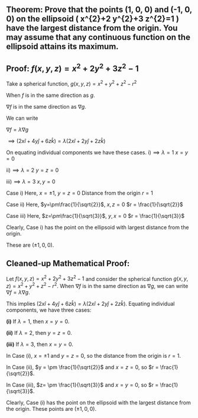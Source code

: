 ## Theorem: Prove that the points (1, 0, 0) and (-1, 0, 0) on the ellipsoid \( x^{2}+2 y^{2}+3 z^{2}=1 \) have the largest distance from the origin. You may assume that any continuous function on the ellipsoid attains its maximum.


## Proof: $f(x,y,z)=x^2+2y^2+3z^2-1$

Take a spherical function,
$g(x,y,z)=x^2+y^2+z^2-r^2$

When $f$ is in the same direction as $g$.

$\nabla f$ is in the same direction as $\nabla g$.

We can write

$\nabla f = \lambda \nabla g$

$\implies (2x\hat{i}+4y\hat{j}+6z\hat{k})=\lambda(2x\hat{i}+2y\hat{j}+2z\hat{k})$

On equating individual components we have these cases.
$\text{i})\implies \lambda = 1$
$x=y=0$

$\text{ii})\implies \lambda = 2$
$y=z=0$

$\text{iii})\implies \lambda = 3$
$x, y = 0$

$\text{Case i)}$ Here, $x = \pm 1$, $y = z = 0$
Distance from the origin $r = 1$

$\text{Case ii)}$ Here, $y=\pm\frac{1}{\sqrt{2}}$, $x, z = 0$
$r = \frac{1}{\sqrt{2}}$

$\text{Case iii)}$ Here, $z=\pm\frac{1}{\sqrt{3}}$, $y, x = 0$
$r = \frac{1}{\sqrt{3}}$


Clearly, $\text{Case i)}$ has the point on the ellipsoid with largest distance from the origin. 

These are $(\pm 1, 0, 0)$.


## Cleaned-up Mathematical Proof:

Let $f(x,y,z) = x^2 + 2y^2 + 3z^2 - 1$ and consider the spherical function $g(x,y,z) = x^2 + y^2 + z^2 - r^2$.  When $\nabla f$ is in the same direction as $\nabla g$, we can write $\nabla f = \lambda \nabla g$. 

This implies $(2x\hat{i} + 4y\hat{j} + 6z\hat{k}) = \lambda (2x\hat{i} + 2y\hat{j} + 2z\hat{k})$.  Equating individual components, we have three cases:

**(i)** If $\lambda = 1$, then $x = y = 0$.

**(ii)** If $\lambda = 2$, then $y = z = 0$.

**(iii)** If $\lambda = 3$, then $x = y = 0$.

In Case (i), $x = \pm 1$ and $y=z=0$, so the distance from the origin is $r=1$. 

In Case (ii), $y = \pm \frac{1}{\sqrt{2}}$ and $x=z=0$, so $r = \frac{1}{\sqrt{2}}$.

In Case (iii), $z= \pm \frac{1}{\sqrt{3}}$ and $x=y=0$, so $r = \frac{1}{\sqrt{3}}$.

Clearly, Case (i) has the point on the ellipsoid with the largest distance from the origin. These points are $(\pm 1, 0, 0)$. 
